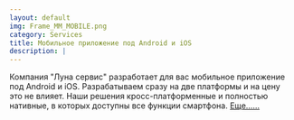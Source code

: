 ```yaml
---
layout: default
img: Frame_MM_MOBILE.png
category: Services
title: Мобильное приложение под Android и iOS
description: |
---
```

  Компания "Луна сервис" разработает для вас мобильное приложение под Android и iOS. Разрабатываем сразу на две платформы и на цену это не влияет. Наши решения кросс-платформенные и полностью нативные, в которых доступны все функции смартфона. <a href="mobile-blog.html">Еще......</a>
